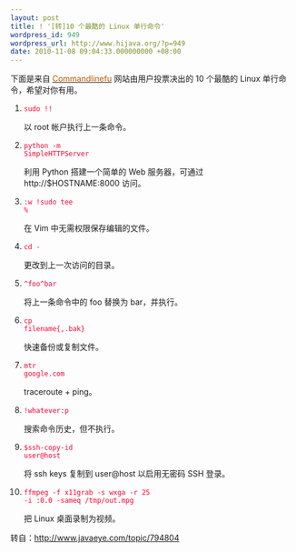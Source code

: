 ```yaml
---
layout: post
title: ! '[转]10 个最酷的 Linux 单行命令'
wordpress_id: 949
wordpress_url: http://www.hijava.org/?p=949
date: 2010-11-08 09:04:33.000000000 +08:00
---
```

下面是来自 <a href="http://commandlinefu.com/"><span style="color: #bb5500;">Commandlinefu</span></a> 网站由用户投票决出的 10 个最酷的 Linux 单行命令，希望对你有用。
<ol>
	<li><code><span style="color: #ff0033;">sudo !!</span></code>

以 root 帐户执行上一条命令。</li>
	<li><code><span style="color: #ff0033;">python -m SimpleHTTPServer</span></code>

利用 Python 搭建一个简单的 Web 服务器，可通过 http://$HOSTNAME:8000 访问。</li>
	<li><code><span style="color: #ff0033;">:w !sudo tee %</span></code>

在 Vim 中无需权限保存编辑的文件。</li>
	<li><code><span style="color: #ff0033;">cd -</span></code>

更改到上一次访问的目录。</li>
	<li><code><span style="color: #ff0033;">^foo^bar</span></code>

将上一条命令中的 foo 替换为 bar，并执行。</li>
	<li><code><span style="color: #ff0033;">cp filename{,.bak}</span></code>

快速备份或复制文件。</li>
	<li><code><span style="color: #ff0033;">mtr google.com</span></code>

traceroute + ping。</li>
	<li><code><span style="color: #ff0033;">!whatever:p</span></code>

搜索命令历史，但不执行。</li>
	<li><code><span style="color: #ff0033;">$ssh-copy-id user@host</span></code>

将 ssh keys 复制到 user@host 以启用无密码 SSH 登录。</li>
	<li><code><span style="color: #ff0033;">ffmpeg -f x11grab -s wxga -r 25 -i :0.0 -sameq /tmp/out.mpg</span></code>

把 Linux 桌面录制为视频。</li>
</ol>
转自：<a href="http://www.javaeye.com/topic/794804" target="_blank">http://www.javaeye.com/topic/794804</a>
